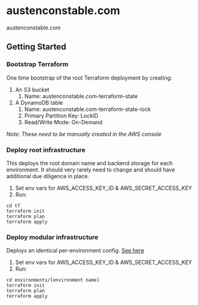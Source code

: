# austenconstable.com
austenconstable.com

## Getting Started

### Bootstrap Terraform
One time bootstrap of the root Terraform deployment by creating:
1. An S3 bucket
   1. Name: austenconstable.com-terraform-state 
1. A DynamoDB table
   1. Name: austenconstable.com-terraform-state-lock
   1. Primary Partition Key: LockID
   1. Read/Write Mode: On-Demand
   
_Note: These need to be manually created in the AWS console_
 
### Deploy root infrastructure
This deploys the root domain name and backend storage for each environment.
It should very rarely need to change and should have additional due diligence in place.

1. Set env vars for AWS_ACCESS_KEY_ID & AWS_SECRET_ACCESS_KEY
1. Run:
```
cd tf
terraform init
terraform plan
terraform apply
```
### Deploy modular infrastructure
Deploys an identical per-environment config. [See here](https://github.com/fedekau/terraform-with-circleci-example)
1. Set env vars for AWS_ACCESS_KEY_ID & AWS_SECRET_ACCESS_KEY
1. Run:
```
cd environments/[environment name] 
terraform init
terraform plan
terraform apply
```